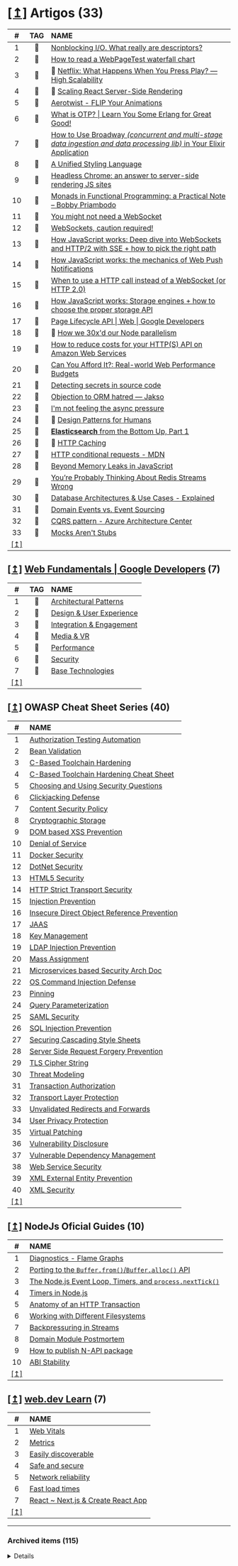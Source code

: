 <H1 id="pending-items-2223889218"><a href="#summary" target="_blank">[↥]</a> Artigos (33)</H1>

<table>
  <thead>
    <tr>
      <th align="center">#</th>
      <th align="center">TAG</th>
      <th align="left">NAME</th>
    </tr>
  </thead>
  <tbody>
    <tr>
      <td align="center">1</td>
      <td align="center">🧠</td>
      <td align="left"><a href="https://medium.com/@copyconstruct/nonblocking-i-o-99948ad7c957" target="_blank">Nonblocking I/O. What really are descriptors?</a></td>
    </tr>
    <tr>
      <td align="center">2</td>
      <td align="center">🧠</td>
      <td align="left"><a href="https://nooshu.github.io/blog/2019/10/02/how-to-read-a-wpt-waterfall-chart" target="_blank">How to read a WebPageTest waterfall chart</a></td>
    </tr>
    <tr>
      <td align="center">3</td>
      <td align="center">🧐</td>
      <td align="left">🏁 <a href="http://highscalability.com/blog/2017/12/11/netflix-what-happens-when-you-press-play.html" target="_blank">Netflix: What Happens When You Press Play? — High Scalability</a></td>
    </tr>
    <tr>
      <td align="center">4</td>
      <td align="center">🧠</td>
      <td align="left">🏴 <a href="https://arkwright.github.io/scaling-react-server-side-rendering.html" target="_blank">Scaling React Server-Side Rendering</a></td>
    </tr>
    <tr>
      <td align="center">5</td>
      <td align="center">🧠</td>
      <td align="left"><a href="https://aerotwist.com/blog/flip-your-animations" target="_blank">Aerotwist - FLIP Your Animations</a></td>
    </tr>
    <tr>
      <td align="center">6</td>
      <td align="center">🧠</td>
      <td align="left"><a href="https://learnyousomeerlang.com/what-is-otp" target="_blank">What is OTP? | Learn You Some Erlang for Great Good!</a></td>
    </tr>
    <tr>
      <td align="center">7</td>
      <td align="center">🧠</td>
      <td align="left"><a href="https://blog.appsignal.com/2019/12/12/how-to-use-broadway-in-your-elixir-application.html" target="_blank">How to Use Broadway <em>(concurrent and multi-stage data ingestion and data processing lib)</em> in Your Elixir Application</a></td>
    </tr>
    <tr>
      <td align="center">8</td>
      <td align="center">🧐</td>
      <td align="left"><a href="https://medium.com/seek-blog/a-unified-styling-language-d0c208de2660" target="_blank">A Unified Styling Language</a></td>
    </tr>
    <tr>
      <td align="center">9</td>
      <td align="center">👀</td>
      <td align="left"><a href="https://developers.google.com/web/tools/puppeteer/articles/ssr" target="_blank">Headless Chrome: an answer to server-side rendering JS sites</a></td>
    </tr>
    <tr>
      <td align="center">10</td>
      <td align="center">🧠</td>
      <td align="left"><a href="https://medium.com/@bobbypriambodo/monads-in-functional-programming-a-practical-note-53488f94b20c" target="_blank">Monads in Functional Programming: a Practical Note – Bobby Priambodo</a></td>
    </tr>
    <tr>
      <td align="center">11</td>
      <td align="center">🧐</td>
      <td align="left"><a href="http://blog.fanout.io/2014/06/24/you-might-not-need-a-websocket" target="_blank">You might not need a WebSocket</a></td>
    </tr>
    <tr>
      <td align="center">12</td>
      <td align="center">🧐</td>
      <td align="left"><a href="https://samsaffron.com/archive/2015/12/29/websockets-caution-required" target="_blank">WebSockets, caution required!</a></td>
    </tr>
    <tr>
      <td align="center">13</td>
      <td align="center">🧠</td>
      <td align="left"><a href="https://blog.sessionstack.com/how-javascript-works-deep-dive-into-websockets-and-http-2-with-sse-how-to-pick-the-right-path-584e6b8e3bf7" target="_blank">How JavaScript works: Deep dive into WebSockets and HTTP/2 with SSE + how to pick the right path</a></td>
    </tr>
    <tr>
      <td align="center">14</td>
      <td align="center">🧠</td>
      <td align="left"><a href="https://blog.sessionstack.com/how-javascript-works-the-mechanics-of-web-push-notifications-290176c5c55d" target="_blank">How JavaScript works: the mechanics of Web Push Notifications</a></td>
    </tr>
    <tr>
      <td align="center">15</td>
      <td align="center">🧠</td>
      <td align="left"><a href="https://blogs.windows.com/windowsdeveloper/2016/03/14/when-to-use-a-http-call-instead-of-a-websocket-or-http-2-0" target="_blank">When to use a HTTP call instead of a WebSocket (or HTTP 2.0)</a></td>
    </tr>
    <tr>
      <td align="center">16</td>
      <td align="center">🧠</td>
      <td align="left"><a href="https://blog.sessionstack.com/how-javascript-works-storage-engines-how-to-choose-the-proper-storage-api-da50879ef576" target="_blank">How JavaScript works: Storage engines + how to choose the proper storage API</a></td>
    </tr>
    <tr>
      <td align="center">17</td>
      <td align="center">🧠</td>
      <td align="left"><a href="https://developers.google.com/web/updates/2018/07/page-lifecycle-api" target="_blank">Page Lifecycle API | Web | Google Developers</a></td>
    </tr>
    <tr>
      <td align="center">18</td>
      <td align="center">🧐</td>
      <td align="left">🏁 <a href="https://blog.plaid.com/how-we-parallelized-our-node-service-by-30x" target="_blank">How we 30x'd our Node parallelism</a></td>
    </tr>
    <tr>
      <td align="center">19</td>
      <td align="center">🧠</td>
      <td align="left"><a href="https://gameanalytics.com/blog/reduce-costs-https-api-aws.html" target="_blank">How to reduce costs for your HTTP(S) API on Amazon Web Services</a></td>
    </tr>
    <tr>
      <td align="center">20</td>
      <td align="center">🧠</td>
      <td align="left"><a href="https://infrequently.org/2017/10/can-you-afford-it-real-world-web-performance-budgets" target="_blank">Can You Afford It?: Real-world Web Performance Budgets</a></td>
    </tr>
    <tr>
      <td align="center">21</td>
      <td align="center">🧠</td>
      <td align="left"><a href="https://auth0.engineering/detecting-secrets-in-source-code-bd63b0fe4921" target="_blank">Detecting secrets in source code</a></td>
    </tr>
    <tr>
      <td align="center">22</td>
      <td align="center">🧠</td>
      <td align="left"><a href="https://www.jakso.me/blog/objection-to-orm-hatred" target="_blank">Objection to ORM hatred — Jakso</a></td>
    </tr>
    <tr>
      <td align="center">23</td>
      <td align="center">🧐</td>
      <td align="left"><a href="https://lucumr.pocoo.org/2020/1/1/async-pressure" target="_blank">I'm not feeling the async pressure</a></td>
    </tr>
    <tr>
      <td align="center">24</td>
      <td align="center">🧠</td>
      <td align="left">🏁 <a href=" https://roadmap.sh/guides/design-patterns-for-humans" target="_blank">Design Patterns for Humans</a></td>
    </tr>
    <tr>
      <td align="center">25</td>
      <td align="center">🧠</td>
      <td align="left"><a href="https://www.elastic.co/pt/blog/found-elasticsearch-from-the-bottom-up" target="_blank"><strong>Elasticsearch</strong> from the Bottom Up, Part 1</a></td>
    </tr>
    <tr>
      <td align="center">26</td>
      <td align="center">🧠</td>
      <td align="left">🏴 <a href="https://roadmap.sh/guides/http-caching" target="_blank">HTTP Caching</a></td>
    </tr>
    <tr>
      <td align="center">27</td>
      <td align="center">🧠</td>
      <td align="left"><a href="https://developer.mozilla.org/en-US/docs/Web/HTTP/Conditional_requests" target="_blank">HTTP conditional requests - MDN</a></td>
    </tr>
    <tr>
      <td align="center">28</td>
      <td align="center">🧠</td>
      <td align="left"><a href="https://medium.com/outsystems-experts/beyond-memory-leaks-in-javascript-d27fd48ae67e" target="_blank">Beyond Memory Leaks in JavaScript</a></td>
    </tr>
    <tr>
      <td align="center">29</td>
      <td align="center">🧐</td>
      <td align="left"><a href="https://redislabs.com/blog/youre-probably-thinking-about-redis-streams-wrong" target="_blank">You’re Probably Thinking About Redis Streams Wrong</a></td>
    </tr>
    <tr>
      <td align="center">30</td>
      <td align="center">🧐</td>
      <td align="left"><a href="https://margomccabe.hashnode.dev/database-architectures-and-use-cases-explained" target="_blank">Database Architectures &amp; Use Cases - Explained</a></td>
    </tr>
    <tr>
      <td align="center">31</td>
      <td align="center">🧠</td>
      <td align="left"><a href="https://www.innoq.com/en/blog/domain-events-versus-event-sourcing" target="_blank">Domain Events vs. Event Sourcing</a></td>
    </tr>
    <tr>
      <td align="center">32</td>
      <td align="center">🧠</td>
      <td align="left"><a href="https://docs.microsoft.com/en-gb/azure/architecture/patterns/cqrs" target="_blank">CQRS pattern - Azure Architecture Center</a></td>
    </tr>
    <tr>
      <td align="center">33</td>
      <td align="center">🧠</td>
      <td align="left"><a href="https://martinfowler.com/articles/mocksArentStubs.html" target="_blank">Mocks Aren't Stubs</a></td>
    </tr>
    <tr>
      <td align="center"><a href="#pending-items-2223889218" target="_blank">[↥]</a></td>
    </tr>
  </tbody>
</table>

<H2 id="pending-items-669307"><a href="#summary" target="_blank">[↥]</a> <a href="https://developers.google.com/web/fundamentals" target="_blank">Web Fundamentals | Google Developers</a> (7)</H2>

<table>
  <thead>
    <tr>
      <th align="center">#</th>
      <th align="center">TAG</th>
      <th align="left">NAME</th>
    </tr>
  </thead>
  <tbody>
    <tr>
      <td align="center">1</td>
      <td align="center">🧠</td>
      <td align="left"><a href="https://developers.google.com/web/fundamentals/architecture/app-shell" target="_blank">Architectural Patterns</a></td>
    </tr>
    <tr>
      <td align="center">2</td>
      <td align="center">🧠</td>
      <td align="left"><a href="https://developers.google.com/web/fundamentals/design-and-ux/ux-basics" target="_blank">Design &amp; User Experience</a></td>
    </tr>
    <tr>
      <td align="center">3</td>
      <td align="center">🧠</td>
      <td align="left"><a href="https://developers.google.com/web/fundamentals/app-install-banners" target="_blank">Integration &amp; Engagement</a></td>
    </tr>
    <tr>
      <td align="center">4</td>
      <td align="center">🧠</td>
      <td align="left"><a href="https://developers.google.com/web/fundamentals/media/video" target="_blank">Media &amp; VR</a></td>
    </tr>
    <tr>
      <td align="center">5</td>
      <td align="center">🧠</td>
      <td align="left"><a href="https://developers.google.com/web/fundamentals/performance/why-performance-matters" target="_blank">Performance</a></td>
    </tr>
    <tr>
      <td align="center">6</td>
      <td align="center">🧠</td>
      <td align="left"><a href="https://developers.google.com/web/fundamentals/security" target="_blank">Security</a></td>
    </tr>
    <tr>
      <td align="center">7</td>
      <td align="center">🧠</td>
      <td align="left"><a href="https://developers.google.com/web/fundamentals/web-components" target="_blank">Base Technologies</a></td>
    </tr>
    <tr>
      <td align="center"><a href="#pending-items-669307" target="_blank">[↥]</a></td>
    </tr>
  </tbody>
</table>
<H2 id="pending-items-669325"><a href="#summary" target="_blank">[↥]</a> OWASP Cheat Sheet Series (40)</H2>

<table>
  <thead>
    <tr>
      <th align="center">#</th>
      <th align="left">NAME</th>
    </tr>
  </thead>
  <tbody>
    <tr>
      <td align="center">1</td>
      <td align="left"><a href="https://cheatsheetseries.owasp.org/cheatsheets/Authorization_Testing_Automation.html" target="_blank">Authorization Testing Automation</a></td>
    </tr>
    <tr>
      <td align="center">2</td>
      <td align="left"><a href="https://cheatsheetseries.owasp.org/cheatsheets/Bean_Validation_Cheat_Sheet.html" target="_blank">Bean Validation</a></td>
    </tr>
    <tr>
      <td align="center">3</td>
      <td align="left"><a href="https://cheatsheetseries.owasp.org/cheatsheets/C-Based_Toolchain_Hardening.html" target="_blank">C-Based Toolchain Hardening</a></td>
    </tr>
    <tr>
      <td align="center">4</td>
      <td align="left"><a href="https://cheatsheetseries.owasp.org/cheatsheets/C-Based_Toolchain_Hardening_Cheat_Sheet.html" target="_blank">C-Based Toolchain Hardening Cheat Sheet</a></td>
    </tr>
    <tr>
      <td align="center">5</td>
      <td align="left"><a href="https://cheatsheetseries.owasp.org/cheatsheets/Choosing_and_Using_Security_Questions_Cheat_Sheet.html" target="_blank">Choosing and Using Security Questions</a></td>
    </tr>
    <tr>
      <td align="center">6</td>
      <td align="left"><a href="https://cheatsheetseries.owasp.org/cheatsheets/Clickjacking_Defense_Cheat_Sheet.html" target="_blank">Clickjacking Defense</a></td>
    </tr>
    <tr>
      <td align="center">7</td>
      <td align="left"><a href="https://cheatsheetseries.owasp.org/cheatsheets/Content_Security_Policy_Cheat_Sheet.html" target="_blank">Content Security Policy</a></td>
    </tr>
    <tr>
      <td align="center">8</td>
      <td align="left"><a href="https://cheatsheetseries.owasp.org/cheatsheets/Cryptographic_Storage_Cheat_Sheet.html" target="_blank">Cryptographic Storage</a></td>
    </tr>
    <tr>
      <td align="center">9</td>
      <td align="left"><a href="https://cheatsheetseries.owasp.org/cheatsheets/DOM_based_XSS_Prevention_Cheat_Sheet.html" target="_blank">DOM based XSS Prevention</a></td>
    </tr>
    <tr>
      <td align="center">10</td>
      <td align="left"><a href="https://cheatsheetseries.owasp.org/cheatsheets/Denial_of_Service_Cheat_Sheet.html" target="_blank">Denial of Service</a></td>
    </tr>
    <tr>
      <td align="center">11</td>
      <td align="left"><a href="https://cheatsheetseries.owasp.org/cheatsheets/Docker_Security_Cheat_Sheet.html" target="_blank">Docker Security</a></td>
    </tr>
    <tr>
      <td align="center">12</td>
      <td align="left"><a href="https://cheatsheetseries.owasp.org/cheatsheets/DotNet_Security_Cheat_Sheet.html" target="_blank">DotNet Security</a></td>
    </tr>
    <tr>
      <td align="center">13</td>
      <td align="left"><a href="https://cheatsheetseries.owasp.org/cheatsheets/HTML5_Security_Cheat_Sheet.html" target="_blank">HTML5 Security</a></td>
    </tr>
    <tr>
      <td align="center">14</td>
      <td align="left"><a href="https://cheatsheetseries.owasp.org/cheatsheets/HTTP_Strict_Transport_Security_Cheat_Sheet.html" target="_blank">HTTP Strict Transport Security</a></td>
    </tr>
    <tr>
      <td align="center">15</td>
      <td align="left"><a href="https://cheatsheetseries.owasp.org/cheatsheets/Injection_Prevention_Cheat_Sheet.html" target="_blank">Injection Prevention</a></td>
    </tr>
    <tr>
      <td align="center">16</td>
      <td align="left"><a href="https://cheatsheetseries.owasp.org/cheatsheets/Insecure_Direct_Object_Reference_Prevention_Cheat_Sheet.html" target="_blank">Insecure Direct Object Reference Prevention</a></td>
    </tr>
    <tr>
      <td align="center">17</td>
      <td align="left"><a href="https://cheatsheetseries.owasp.org/cheatsheets/JAAS_Cheat_Sheet.html" target="_blank">JAAS</a></td>
    </tr>
    <tr>
      <td align="center">18</td>
      <td align="left"><a href="https://cheatsheetseries.owasp.org/cheatsheets/Key_Management_Cheat_Sheet.html" target="_blank">Key Management</a></td>
    </tr>
    <tr>
      <td align="center">19</td>
      <td align="left"><a href="https://cheatsheetseries.owasp.org/cheatsheets/LDAP_Injection_Prevention_Cheat_Sheet.html" target="_blank">LDAP Injection Prevention</a></td>
    </tr>
    <tr>
      <td align="center">20</td>
      <td align="left"><a href="https://cheatsheetseries.owasp.org/cheatsheets/Mass_Assignment_Cheat_Sheet.html" target="_blank">Mass Assignment</a></td>
    </tr>
    <tr>
      <td align="center">21</td>
      <td align="left"><a href="https://cheatsheetseries.owasp.org/cheatsheets/Microservices_based_Security_Arch_Doc_Cheat_Sheet.html" target="_blank">Microservices based Security Arch Doc</a></td>
    </tr>
    <tr>
      <td align="center">22</td>
      <td align="left"><a href="https://cheatsheetseries.owasp.org/cheatsheets/OS_Command_Injection_Defense_Cheat_Sheet.html" target="_blank">OS Command Injection Defense</a></td>
    </tr>
    <tr>
      <td align="center">23</td>
      <td align="left"><a href="https://cheatsheetseries.owasp.org/cheatsheets/Pinning_Cheat_Sheet.html" target="_blank">Pinning</a></td>
    </tr>
    <tr>
      <td align="center">24</td>
      <td align="left"><a href="https://cheatsheetseries.owasp.org/cheatsheets/Query_Parameterization_Cheat_Sheet.html" target="_blank">Query Parameterization</a></td>
    </tr>
    <tr>
      <td align="center">25</td>
      <td align="left"><a href="https://cheatsheetseries.owasp.org/cheatsheets/SAML_Security_Cheat_Sheet.html" target="_blank">SAML Security</a></td>
    </tr>
    <tr>
      <td align="center">26</td>
      <td align="left"><a href="https://cheatsheetseries.owasp.org/cheatsheets/SQL_Injection_Prevention_Cheat_Sheet.html" target="_blank">SQL Injection Prevention</a></td>
    </tr>
    <tr>
      <td align="center">27</td>
      <td align="left"><a href="https://cheatsheetseries.owasp.org/cheatsheets/Securing_Cascading_Style_Sheets_Cheat_Sheet.html" target="_blank">Securing Cascading Style Sheets</a></td>
    </tr>
    <tr>
      <td align="center">28</td>
      <td align="left"><a href="https://cheatsheetseries.owasp.org/cheatsheets/Server_Side_Request_Forgery_Prevention_Cheat_Sheet.html" target="_blank">Server Side Request Forgery Prevention</a></td>
    </tr>
    <tr>
      <td align="center">29</td>
      <td align="left"><a href="https://cheatsheetseries.owasp.org/cheatsheets/TLS_Cipher_String_Cheat_Sheet.html" target="_blank">TLS Cipher String</a></td>
    </tr>
    <tr>
      <td align="center">30</td>
      <td align="left"><a href="https://cheatsheetseries.owasp.org/cheatsheets/Threat_Modeling_Cheat_Sheet.html" target="_blank">Threat Modeling</a></td>
    </tr>
    <tr>
      <td align="center">31</td>
      <td align="left"><a href="https://cheatsheetseries.owasp.org/cheatsheets/Transaction_Authorization_Cheat_Sheet.html" target="_blank">Transaction Authorization</a></td>
    </tr>
    <tr>
      <td align="center">32</td>
      <td align="left"><a href="https://cheatsheetseries.owasp.org/cheatsheets/Transport_Layer_Protection_Cheat_Sheet.html" target="_blank">Transport Layer Protection</a></td>
    </tr>
    <tr>
      <td align="center">33</td>
      <td align="left"><a href="https://cheatsheetseries.owasp.org/cheatsheets/Unvalidated_Redirects_and_Forwards_Cheat_Sheet.html" target="_blank">Unvalidated Redirects and Forwards</a></td>
    </tr>
    <tr>
      <td align="center">34</td>
      <td align="left"><a href="https://cheatsheetseries.owasp.org/cheatsheets/User_Privacy_Protection_Cheat_Sheet.html" target="_blank">User Privacy Protection</a></td>
    </tr>
    <tr>
      <td align="center">35</td>
      <td align="left"><a href="https://cheatsheetseries.owasp.org/cheatsheets/Virtual_Patching_Cheat_Sheet.html" target="_blank">Virtual Patching</a></td>
    </tr>
    <tr>
      <td align="center">36</td>
      <td align="left"><a href="https://cheatsheetseries.owasp.org/cheatsheets/Vulnerability_Disclosure_Cheat_Sheet.html" target="_blank">Vulnerability Disclosure</a></td>
    </tr>
    <tr>
      <td align="center">37</td>
      <td align="left"><a href="https://cheatsheetseries.owasp.org/cheatsheets/Vulnerable_Dependency_Management_Cheat_Sheet.html" target="_blank">Vulnerable Dependency Management</a></td>
    </tr>
    <tr>
      <td align="center">38</td>
      <td align="left"><a href="https://cheatsheetseries.owasp.org/cheatsheets/Web_Service_Security_Cheat_Sheet.html" target="_blank">Web Service Security</a></td>
    </tr>
    <tr>
      <td align="center">39</td>
      <td align="left"><a href="https://cheatsheetseries.owasp.org/cheatsheets/XML_External_Entity_Prevention_Cheat_Sheet.html" target="_blank">XML External Entity Prevention</a></td>
    </tr>
    <tr>
      <td align="center">40</td>
      <td align="left"><a href="https://cheatsheetseries.owasp.org/cheatsheets/XML_Security_Cheat_Sheet.html" target="_blank">XML Security</a></td>
    </tr>
    <tr>
      <td align="center"><a href="#pending-items-669325" target="_blank">[↥]</a></td>
    </tr>
  </tbody>
</table>
<H2 id="pending-items-669364"><a href="#summary" target="_blank">[↥]</a> NodeJs Oficial Guides (10)</H2>

<table>
  <thead>
    <tr>
      <th align="center">#</th>
      <th align="left">NAME</th>
    </tr>
  </thead>
  <tbody>
    <tr>
      <td align="center">1</td>
      <td align="left"><a href="https://nodejs.org/en/docs/guides/diagnostics-flamegraph/" target="_blank">Diagnostics - Flame Graphs</a></td>
    </tr>
    <tr>
      <td align="center">2</td>
      <td align="left"><a href="https://nodejs.org/en/docs/guides/buffer-constructor-deprecation" target="_blank">Porting to the <code>Buffer.from()</code>/<code>Buffer.alloc()</code> API</a></td>
    </tr>
    <tr>
      <td align="center">3</td>
      <td align="left"><a href="https://nodejs.org/en/docs/guides/event-loop-timers-and-nexttick" target="_blank">The Node.js Event Loop, Timers, and <code>process.nextTick()</code></a></td>
    </tr>
    <tr>
      <td align="center">4</td>
      <td align="left"><a href="https://nodejs.org/en/docs/guides/timers-in-node/" target="_blank">Timers in Node.js</a></td>
    </tr>
    <tr>
      <td align="center">5</td>
      <td align="left"><a href="https://nodejs.org/en/docs/guides/anatomy-of-an-http-transaction/" target="_blank">Anatomy of an HTTP Transaction</a></td>
    </tr>
    <tr>
      <td align="center">6</td>
      <td align="left"><a href="https://nodejs.org/en/docs/guides/working-with-different-filesystems/" target="_blank">Working with Different Filesystems</a></td>
    </tr>
    <tr>
      <td align="center">7</td>
      <td align="left"><a href="https://nodejs.org/en/docs/guides/backpressuring-in-streams/" target="_blank">Backpressuring in Streams</a></td>
    </tr>
    <tr>
      <td align="center">8</td>
      <td align="left"><a href="https://nodejs.org/en/docs/guides/domain-postmortem/" target="_blank">Domain Module Postmortem</a></td>
    </tr>
    <tr>
      <td align="center">9</td>
      <td align="left"><a href="https://nodejs.org/en/docs/guides/publishing-napi-modules/" target="_blank">How to publish N-API package</a></td>
    </tr>
    <tr>
      <td align="center">10</td>
      <td align="left"><a href="https://nodejs.org/en/docs/guides/abi-stability/" target="_blank">ABI Stability</a></td>
    </tr>
    <tr>
      <td align="center"><a href="#pending-items-669364" target="_blank">[↥]</a></td>
    </tr>
  </tbody>
</table>
<H2 id="pending-items-4499808"><a href="#summary" target="_blank">[↥]</a> <a href="https://web.dev/learn" target="_blank">web.dev Learn</a> (7)</H2>

<table>
  <thead>
    <tr>
      <th align="center">#</th>
      <th align="left">NAME</th>
    </tr>
  </thead>
  <tbody>
    <tr>
      <td align="center">1</td>
      <td align="left"><a href="https://web.dev/vitals/" target="_blank">Web Vitals</a></td>
    </tr>
    <tr>
      <td align="center">2</td>
      <td align="left"><a href="https://web.dev/metrics" target="_blank">Metrics</a></td>
    </tr>
    <tr>
      <td align="center">3</td>
      <td align="left"><a href="https://web.dev/discoverable" target="_blank">Easily discoverable</a></td>
    </tr>
    <tr>
      <td align="center">4</td>
      <td align="left"><a href="https://web.dev/secure" target="_blank">Safe and secure</a></td>
    </tr>
    <tr>
      <td align="center">5</td>
      <td align="left"><a href="https://web.dev/reliable" target="_blank">Network reliability</a></td>
    </tr>
    <tr>
      <td align="center">6</td>
      <td align="left"><a href="https://web.dev/fast" target="_blank">Fast load times</a></td>
    </tr>
    <tr>
      <td align="center">7</td>
      <td align="left"><a href="https://web.dev/react/" target="_blank">React ~ Next.js &amp; Create React App</a></td>
    </tr>
    <tr>
      <td align="center"><a href="#pending-items-4499808" target="_blank">[↥]</a></td>
    </tr>
  </tbody>
</table>

---

<H3 id="archived-items-2223889218">Archived items (115)</H3>

<details>

  <table>
    <thead>
      <tr>
        <th align="center">#</th>
        <th align="center">TAG</th>
        <th align="left">NAME</th>
      </tr>
    </thead>
    <tbody>
      <tr>
        <td align="center">1</td>
        <td align="center">🧠</td>
        <td align="left"><a href="https://thehardcoded.blog/event-sourcing-as-a-ddd-pattern" target="_blank">Event Sourcing as a DDD pattern</a></td>
      </tr>
      <tr>
        <td align="center">2</td>
        <td align="center">🧐</td>
        <td align="left"><a href="https://blog.cloudflare.com/when-bloom-filters-dont-bloom" target="_blank">When Bloom filters don't bloom</a></td>
      </tr>
      <tr>
        <td align="center">3</td>
        <td align="center">🧠</td>
        <td align="left"><a href="https://snyk.io/blog/nodejs-how-even-quick-async-functions-can-block-the-event-loop-starve-io" target="_blank">Node.js: How even quick async functions can block the Event-Loop, starve I/O | Snyk Engineering</a></td>
      </tr>
      <tr>
        <td align="center">4</td>
        <td align="center">🧠</td>
        <td align="left"><a href="https://www.redislabs.com/blog/what-to-choose-for-your-synchronous-and-asynchronous-communication-needs-redis-streams-redis-pub-sub-kafka-etc-best-approaches-synchronous-asynchronous-communication" target="_blank">What to Choose for Your Synchronous and Asynchronous Communication Needs — Redis Streams, Redis Pub/Sub, Kafka, etc. | Redis Labs</a></td>
      </tr>
      <tr>
        <td align="center">5</td>
        <td align="center">🧠</td>
        <td align="left">🏁 <a href="https://airbrake.io/blog/design-patterns/software-design-patterns-guid" target="_blank">Software Design Patterns: A Guide</a></td>
      </tr>
      <tr>
        <td align="center">6</td>
        <td align="center">🧠</td>
        <td align="left"><a href="https://portswigger.net/web-security/cors" target="_blank">What is CORS (cross-origin resource sharing)? Tutorial &amp; Examples | Web Security Academy</a></td>
      </tr>
      <tr>
        <td align="center">7</td>
        <td align="center">🧐</td>
        <td align="left"><a href="https://www.jakso.me/blog/worker-threads-speed-up-nodejs-applications-2019" target="_blank">Could Worker Threads speed up common Node.js applications in 2019? — Jakso</a></td>
      </tr>
      <tr>
        <td align="center">8</td>
        <td align="center">🧐</td>
        <td align="left"><a href="https://www.vinaysahni.com/best-practices-for-a-pragmatic-restful-api" target="_blank">Best Practices for Designing a Pragmatic RESTful API</a></td>
      </tr>
      <tr>
        <td align="center">9</td>
        <td align="center">🧠</td>
        <td align="left"><a href="https://www.docker.com/blog/keep-nodejs-rockin-in-docker" target="_blank">Top 4 Tactics To Keep Node.js Rockin’ in Docker - Docker Blog</a></td>
      </tr>
      <tr>
        <td align="center">10</td>
        <td align="center">🧠</td>
        <td align="left"><a href="https://www.metaltoad.com/blog/beginners-guide-git-bisect-process-elimination" target="_blank">A beginner's guide to GIT BISECT - The process of elimination</a></td>
      </tr>
      <tr>
        <td align="center">11</td>
        <td align="center">🧠</td>
        <td align="left"><a href="https://restfulapi.net" target="_blank">What is REST – Learn to create timeless REST APIs</a></td>
      </tr>
      <tr>
        <td align="center">12</td>
        <td align="center">🧠</td>
        <td align="left"><a href="https://apisyouwonthate.com/blog/creating-good-api-errors-in-rest-graphql-and-grpc" target="_blank">Creating Good API Errors in REST, GraphQL and gRPC</a></td>
      </tr>
      <tr>
        <td align="center">13</td>
        <td align="center">🧠</td>
        <td align="left"><a href="https://www.oreilly.com/content/how-a-restful-api-represents-resources" target="_blank">How a RESTful API represents resources</a></td>
      </tr>
      <tr>
        <td align="center">14</td>
        <td align="center">🧐</td>
        <td align="left"><a href="https://www.oreilly.com/content/how-a-restful-api-server-reacts-to-requests" target="_blank">How a RESTful API server reacts to requests</a></td>
      </tr>
      <tr>
        <td align="center">15</td>
        <td align="center">🧐</td>
        <td align="left">🏁 <a href="https://apisyouwonthate.com/blog/server-side-validation-with-api-descriptions" target="_blank">Server-Side Validation with API Descriptions</a></td>
      </tr>
      <tr>
        <td align="center">16</td>
        <td align="center">🧐</td>
        <td align="left"><a href="https://apisyouwonthate.com/blog/api-evolution-for-rest-http-apis" target="_blank">API Evolution for REST/HTTP APIs</a></td>
      </tr>
      <tr>
        <td align="center">17</td>
        <td align="center">🧠</td>
        <td align="left"><a href="https://hacks.mozilla.org/2018/05/a-cartoon-intro-to-dns-over-https" target="_blank">A cartoon intro to DNS over HTTPS</a></td>
      </tr>
      <tr>
        <td align="center">18</td>
        <td align="center">🧐</td>
        <td align="left"><a href="https://levelup.gitconnected.com/handling-350k-requests-for-3-using-lambda-c258ace3da58" target="_blank">Handling 350k Requests for $3 using Lambda</a></td>
      </tr>
      <tr>
        <td align="center">19</td>
        <td align="center">🧠</td>
        <td align="left"><a href="https://softwareontheroad.com/nodejs-scalability-issues" target="_blank">3 node.js scalability problems and how to solve them 🚀</a></td>
      </tr>
      <tr>
        <td align="center">20</td>
        <td align="center">🧠</td>
        <td align="left"><a href="https://fire.ci/blog/the-difference-between-ci-and-cd" target="_blank">The real difference between CI and CD</a></td>
      </tr>
      <tr>
        <td align="center">21</td>
        <td align="center">🧠</td>
        <td align="left"><a href="https://medium.com/javascript-scene/handling-null-and-undefined-in-javascript-1500c65d51ae" target="_blank">Handling <code>null</code> and <code>undefined</code> in JavaScript - Eric Elliott</a></td>
      </tr>
      <tr>
        <td align="center">22</td>
        <td align="center"></td>
        <td align="left"><a href="https://pjcj.net/testing_and_code_coverage/paper.html" target="_blank">Testing and Code Coverage</a></td>
      </tr>
      <tr>
        <td align="center">23</td>
        <td align="center">🧠</td>
        <td align="left"><a href="https://jscomplete.com/learn/node-beyond-basics/node-streams" target="_blank">Node's Streams – Node.js Beyond the Basics</a></td>
      </tr>
      <tr>
        <td align="center">24</td>
        <td align="center">🧠</td>
        <td align="left">🏴 <a href="https://medium.com/comsystoreply/monitoring-node-js-watch-your-event-loop-lag-c5071bc10f02" target="_blank">Monitoring Node.js: Watch Your Event Loop Lag!</a></td>
      </tr>
      <tr>
        <td align="center">25</td>
        <td align="center">🧐</td>
        <td align="left"><a href="https://charemza.name/blog/posts/abstractions/http/http-guide-for-developers" target="_blank">Mini HTTP guide for developers</a></td>
      </tr>
      <tr>
        <td align="center">26</td>
        <td align="center">🧐</td>
        <td align="left">🏁 <a href="https://evertpot.com/h2-parallelism" target="_blank">Performance testing HTTP/1.1 vs HTTP/2 vs HTTP/2 + Server Push for REST APIs</a></td>
      </tr>
      <tr>
        <td align="center">27</td>
        <td align="center">🧠</td>
        <td align="left"><a href="https://blog.sessionstack.com/how-javascript-works-event-loop-and-the-rise-of-async-programming-5-ways-to-better-coding-with-2f077c4438b5" target="_blank">How JavaScript works: Event loop and the rise of Async programming + 5 ways to better coding with async/await</a></td>
      </tr>
      <tr>
        <td align="center">28</td>
        <td align="center">🧐</td>
        <td align="left"><a href="https://rjzaworski.com/2019/04/the-web-developers-guide-to-dns" target="_blank">The Web Developer's Guide to DNS</a></td>
      </tr>
      <tr>
        <td align="center">29</td>
        <td align="center">🧐</td>
        <td align="left"><a href="https://stripe.com/en-br/blog/canonical-log-lines" target="_blank">Fast and flexible observability with canonical log lines</a></td>
      </tr>
      <tr>
        <td align="center">30</td>
        <td align="center">🧠</td>
        <td align="left"><a href="https://blog.codeminer42.com/nodejs-and-good-practices-354e7d763626" target="_blank">NodeJS and Good Practices</a></td>
      </tr>
      <tr>
        <td align="center">31</td>
        <td align="center">🧐</td>
        <td align="left"><a href="https://hacks.mozilla.org/2018/11/the-power-of-web-components/" target="_blank">The Power of Web Components — Mozilla Hacks</a></td>
      </tr>
      <tr>
        <td align="center">32</td>
        <td align="center">🧠</td>
        <td align="left"><a href="https://internetingishard.com/html-and-css/" target="_blank">HTML &amp; CSS Is Hard - A friendly web development tutorial for complete beginners</a></td>
      </tr>
      <tr>
        <td align="center">33</td>
        <td align="center">🧠</td>
        <td align="left"><a href="https://llimllib.github.io/bloomfilter-tutorial/" target="_blank">Bloom Filters by Example</a></td>
      </tr>
      <tr>
        <td align="center">34</td>
        <td align="center">🧠</td>
        <td align="left"><a href="https://scrimba.com/g/glearnreact" target="_blank">Learn React for free — Scrimba</a></td>
      </tr>
      <tr>
        <td align="center">35</td>
        <td align="center">🧠</td>
        <td align="left"><a href="https://blog.risingstack.com/node-js-project-structure-tutorial-node-js-at-scale/" target="_blank">Advanced Node.js Project Structure Tutorial | @RisingStack</a></td>
      </tr>
      <tr>
        <td align="center">36</td>
        <td align="center">🧠</td>
        <td align="left"><a href="https://portswigger.net/research/practical-web-cache-poisoning" target="_blank">Practical Web Cache Poisoning</a></td>
      </tr>
      <tr>
        <td align="center">37</td>
        <td align="center">🧠</td>
        <td align="left"><a href="https://dev.to/effingkay/cors-preflighted-requests--options-method-3024" target="_blank">CORS, preflighted requests &amp; OPTIONS method</a></td>
      </tr>
      <tr>
        <td align="center">38</td>
        <td align="center">🧠</td>
        <td align="left"><a href="https://macarthur.me/posts/use-web-workers-for-your-event-listeners" target="_blank">For the Sake of Your Event Listeners, Use Web Workers</a></td>
      </tr>
      <tr>
        <td align="center">39</td>
        <td align="center">🧠</td>
        <td align="left"><a href="https://adamwathan.me/css-utility-classes-and-separation-of-concerns" target="_blank">CSS Utility Classes and &quot;Separation of Concerns&quot;</a></td>
      </tr>
      <tr>
        <td align="center">40</td>
        <td align="center">🧐</td>
        <td align="left"><a href="https://martinfowler.com/articles/201701-event-driven.html" target="_blank">What do you mean by “Event-Driven”?</a></td>
      </tr>
      <tr>
        <td align="center">41</td>
        <td align="center">🧠</td>
        <td align="left"><a href="https://cpdos.org" target="_blank">CPDoS: Cache Poisoned Denial of Service</a></td>
      </tr>
      <tr>
        <td align="center">42</td>
        <td align="center">🧠</td>
        <td align="left"><a href="https://hashnode.com/post/server-sent-events-sse-a-conceptual-deep-dive-cjx1vmjoj001ifgs1y1ee70fd" target="_blank">Server-Sent Events [SSE]: A conceptual deep dive </a></td>
      </tr>
      <tr>
        <td align="center">43</td>
        <td align="center">🧠</td>
        <td align="left"><a href="https://www.matthewgerstman.com/what-the-functor/" target="_blank">What the Functor?</a></td>
      </tr>
      <tr>
        <td align="center">44</td>
        <td align="center">🧠</td>
        <td align="left"><a href="https://www.bignerdranch.com/blog/asyncing-feeling-about-javascript-generators/" target="_blank">Asyncing Feeling about JavaScript Generators</a></td>
      </tr>
      <tr>
        <td align="center">45</td>
        <td align="center">🧠</td>
        <td align="left"><a href="https://www.matthewgerstman.com/throttle-and-debounce/" target="_blank">Throttle and Debounce</a></td>
      </tr>
      <tr>
        <td align="center">46</td>
        <td align="center">🧐</td>
        <td align="left"><a href="http://jstherightway.org/pt-br/" target="_blank">JS: The right way</a></td>
      </tr>
      <tr>
        <td align="center">47</td>
        <td align="center">🧠</td>
        <td align="left"><a href="https://www.kirupa.com/html5/a_deeper_look_at_objects_in_javascript.htm" target="_blank">A Deeper Look at Objects in JavaScript</a></td>
      </tr>
      <tr>
        <td align="center">48</td>
        <td align="center">🧠</td>
        <td align="left"><a href="https://www.fpcomplete.com/blog/2017/04/pure-functional-programming" target="_blank">What pure functional programming is all about: Part 1</a></td>
      </tr>
      <tr>
        <td align="center">49</td>
        <td align="center">🧐</td>
        <td align="left"><a href="https://medium.com/javascript-scene/javascript-factory-functions-with-es6-4d224591a8b1" target="_blank">JavaScript Factory Functions with ES6+ – JavaScript Scene – Medium</a></td>
      </tr>
      <tr>
        <td align="center">50</td>
        <td align="center">🧐</td>
        <td align="left"><a href="https://dev.to/dormoshe/prepare-your-skill-set-for-web-developer-interviews---part-1-ig1" target="_blank">Prepare Your Skill Set for Web Developer Interviews - Part 1</a></td>
      </tr>
      <tr>
        <td align="center">51</td>
        <td align="center">🧐</td>
        <td align="left"><a href="http://adrianmejia.com/blog/2016/08/12/Getting-started-with-Node-js-modules-require-exports-imports-npm-and-beyond/" target="_blank">Getting started with Node.js modules: require, exports, imports and beyond</a></td>
      </tr>
      <tr>
        <td align="center">52</td>
        <td align="center">🧐</td>
        <td align="left"><a href="https://medium.freecodecamp.org/recursive-generator-f8bc30e5e412" target="_blank">Recursive generators and how to not chew up all your memory using them</a></td>
      </tr>
      <tr>
        <td align="center">53</td>
        <td align="center">🧐</td>
        <td align="left"><a href="https://blog.risingstack.com/node-js-http-2-push/" target="_blank">HTTP/2 Server Push with Node.js | @RisingStack</a></td>
      </tr>
      <tr>
        <td align="center">54</td>
        <td align="center">🧐</td>
        <td align="left"><a href="https://medium.com/javascript-scene/7-surprising-things-i-learned-writing-a-fibonacci-generator-4886a5c87710" target="_blank">7 Surprising Things I Learned Writing a Fibonacci Generator in JavaScript</a></td>
      </tr>
      <tr>
        <td align="center">55</td>
        <td align="center">🧐</td>
        <td align="left"><a href="https://medium.com/javascript-scene/10-interview-questions-every-javascript-developer-should-know-6fa6bdf5ad95" target="_blank">10 Interview Questions Every JavaScript Developer Should Know</a></td>
      </tr>
      <tr>
        <td align="center">56</td>
        <td align="center">🧠</td>
        <td align="left"><a href="https://medium.com/javascript-scene/elements-of-javascript-style-caa8821cb99f" target="_blank">Elements of JavaScript Style – JavaScript Scene – Medium</a></td>
      </tr>
      <tr>
        <td align="center">57</td>
        <td align="center">🧐</td>
        <td align="left"><a href="https://thenewstack.io/often-choose-webtask-lambda/" target="_blank">Why I Often Choose Webtask over AWS Lambda</a></td>
      </tr>
      <tr>
        <td align="center">58</td>
        <td align="center">🧠</td>
        <td align="left"><a href="https://nolanlawson.com/2018/09/25/accurately-measuring-layout-on-the-web/" target="_blank">Accurately measuring layout on the web</a></td>
      </tr>
      <tr>
        <td align="center">59</td>
        <td align="center">🧐</td>
        <td align="left"><a href="https://blog.usejournal.com/10-things-you-will-eventually-learn-about-javascript-projects-efd7646b958a" target="_blank">10 Things You Will Eventually Learn About JavaScript Projects</a></td>
      </tr>
      <tr>
        <td align="center">60</td>
        <td align="center">🧠</td>
        <td align="left"><a href="https://blog.logrocket.com/eliminate-content-repaints-with-the-new-layers-panel-in-chrome-e2c306d4d752" target="_blank">Eliminate content repaints with the new Layers panel in Chrome</a></td>
      </tr>
      <tr>
        <td align="center">61</td>
        <td align="center">🧠</td>
        <td align="left"><a href="https://medium.com/@gaurav.pandvia/understanding-javascript-function-executions-tasks-event-loop-call-stack-more-part-1-5683dea1f5ec" target="_blank">Understanding Javascript Function Executions – Call Stack, Event Loop , Tasks &amp; more</a></td>
      </tr>
      <tr>
        <td align="center">62</td>
        <td align="center">🧐</td>
        <td align="left"><a href="https://jason.pureconcepts.net/2018/09/practices-write-readable-code-less-complex" target="_blank">10 practices for readable code</a></td>
      </tr>
      <tr>
        <td align="center">63</td>
        <td align="center">🧠</td>
        <td align="left"><a href="https://nandovieira.com.br/design-patterns-no-javascript-factory" target="_blank">Design Patterns no JavaScript – Factory</a></td>
      </tr>
      <tr>
        <td align="center">64</td>
        <td align="center">🧠</td>
        <td align="left"><a href="https://nandovieira.com.br/design-patterns-no-javascript-decorator" target="_blank">Design Patterns no JavaScript – Decorator</a></td>
      </tr>
      <tr>
        <td align="center">65</td>
        <td align="center">👀</td>
        <td align="left"><a href="https://codeburst.io/node-js-best-practices-smarter-ways-to-manage-config-files-and-variables-893eef56cbef" target="_blank">Node.js Best Practices – Smarter Ways to Manage Config Files and Variables</a></td>
      </tr>
      <tr>
        <td align="center">66</td>
        <td align="center">🧐</td>
        <td align="left"><a href="https://dev.to/stereobooster/server-side-rendering-or-ssr-what-is-it-for-and-when-to-use-it-2cpg" target="_blank">Server Side Rendering pros and cons. When to use it and when to choose something else.</a></td>
      </tr>
      <tr>
        <td align="center">67</td>
        <td align="center">🧠</td>
        <td align="left"><a href="https://www.regular-expressions.info/catastrophic.html" target="_blank">Runaway Regular Expressions: Catastrophic Backtracking</a></td>
      </tr>
      <tr>
        <td align="center">68</td>
        <td align="center">🧠</td>
        <td align="left"><a href="https://medium.freecodecamp.org/node-js-streams-everything-you-need-to-know-c9141306be93" target="_blank">Node.js Streams: Everything you need to know</a></td>
      </tr>
      <tr>
        <td align="center">69</td>
        <td align="center">🧐</td>
        <td align="left"><a href="https://hackernoon.com/aws-lambda-go-vs-node-js-performance-benchmark-1c8898341982" target="_blank">AWS Lambda Go vs. Node.js performance benchmark: updated 🔥</a></td>
      </tr>
      <tr>
        <td align="center">70</td>
        <td align="center">👀</td>
        <td align="left"><a href="https://codeburst.io/node-js-v8-internals-an-illustrative-primer-83766e983bf6" target="_blank">Node.js V8 internals: an illustrative primer</a></td>
      </tr>
      <tr>
        <td align="center">71</td>
        <td align="center">👀</td>
        <td align="left"><a href="https://medium.freecodecamp.org/all-you-need-to-know-about-parcel-dbe151b70082" target="_blank">Everything You Need To Know About Parcel: The Blazing Fast Web App Bundler</a></td>
      </tr>
      <tr>
        <td align="center">72</td>
        <td align="center">🧠</td>
        <td align="left"><a href="http://dmitrysoshnikov.com/ecmascript/javascript-the-core-2nd-edition/" target="_blank">JavaScript. The Core: 2nd Edition – Dmitry Soshnikov</a></td>
      </tr>
      <tr>
        <td align="center">73</td>
        <td align="center">🧠</td>
        <td align="left"><a href="https://12factor.net/pt_br/" target="_blank">The Twelve-Factor App (<code>PT-BR</code>)</a></td>
      </tr>
      <tr>
        <td align="center">74</td>
        <td align="center">🧠</td>
        <td align="left"><a href="https://medium.com/@kelin2025/so-you-wanna-use-es6-modules-714f48b3a953" target="_blank">How to write and build JS libraries in 2018</a></td>
      </tr>
      <tr>
        <td align="center">75</td>
        <td align="center">🧠</td>
        <td align="left"><a href="https://www.html5rocks.com/en/tutorials/speed/static-mem-pools/" target="_blank">Static Memory Javascript with Object Pools</a></td>
      </tr>
      <tr>
        <td align="center">76</td>
        <td align="center">🧠</td>
        <td align="left"><a href="http://www.rexegg.com/regex-style.html" target="_blank">The Elements of Good Regex Style</a></td>
      </tr>
      <tr>
        <td align="center">77</td>
        <td align="center">🧠</td>
        <td align="left"><a href="http://2ality.com/2015/01/es6-destructuring.html" target="_blank">Destructuring and parameter handling in ECMAScript 6</a></td>
      </tr>
      <tr>
        <td align="center">78</td>
        <td align="center">🧠</td>
        <td align="left"><a href="http://yehudakatz.com/2011/08/12/understanding-prototypes-in-javascript/" target="_blank">Understanding &quot;Prototypes&quot; in JavaScript</a></td>
      </tr>
      <tr>
        <td align="center">79</td>
        <td align="center">🧠</td>
        <td align="left"><a href="https://blog.bloomca.me/2018/12/22/writing-a-web-server-node.html" target="_blank">Node.js Fundamentals: Web Server Without Dependencies — Seva Zaikov</a></td>
      </tr>
      <tr>
        <td align="center">80</td>
        <td align="center">🧠</td>
        <td align="left"><a href="https://mxstbr.blog/2017/01/your-first-node-microservice/" target="_blank">Build your first Node.js microservice</a></td>
      </tr>
      <tr>
        <td align="center">81</td>
        <td align="center">🧠</td>
        <td align="left"><a href="https://00f.net/2011/02/25/pagination-and-http-caching/" target="_blank">Pagination and HTTP caching — Frank DENIS random thoughts.</a></td>
      </tr>
      <tr>
        <td align="center">82</td>
        <td align="center">🧠</td>
        <td align="left"><a href="https://t.co/o0aqOGvm2V" target="_blank">Getting Started With WebAssembly in Node.js</a></td>
      </tr>
      <tr>
        <td align="center">83</td>
        <td align="center">🧐</td>
        <td align="left"><a href="https://www.keycdn.com/blog/javascript-performance" target="_blank">20 Best Practices for Improving JavaScript Performance — KeyCDN</a></td>
      </tr>
      <tr>
        <td align="center">84</td>
        <td align="center">🧠</td>
        <td align="left"><a href="https://www.matthewgerstman.com/throttle-and-debounce/" target="_blank">Throttle and Debounce</a></td>
      </tr>
      <tr>
        <td align="center">85</td>
        <td align="center">🧠</td>
        <td align="left"><a href="https://hacks.mozilla.org/2017/09/building-the-dom-faster-speculative-parsing-async-defer-and-preload/" target="_blank">Building the DOM faster: speculative parsing, async, defer and preload — Mozilla Hacks - the Web developer blog</a></td>
      </tr>
      <tr>
        <td align="center">86</td>
        <td align="center">🧠</td>
        <td align="left"><a href="http://latentflip.com/imperative-vs-declarative" target="_blank">Imperative vs Declarative</a></td>
      </tr>
      <tr>
        <td align="center">87</td>
        <td align="center">🧠</td>
        <td align="left"><a href="https://scrimba.com/g/gintrototypescript" target="_blank">Introduction to TypeScript — Scrimba</a></td>
      </tr>
      <tr>
        <td align="center">88</td>
        <td align="center">🧠</td>
        <td align="left"><a href="https://scrimba.com/g/glearnreact" target="_blank">Learn React for free — Scrimba</a></td>
      </tr>
      <tr>
        <td align="center">89</td>
        <td align="center">🧠</td>
        <td align="left"><a href="https://jakearchibald.com/2014/resolve-not-opposite-of-reject/" target="_blank">Promises: resolve is not the opposite of reject</a></td>
      </tr>
      <tr>
        <td align="center">90</td>
        <td align="center">🧠</td>
        <td align="left"><a href="https://medium.com/front-end-hacking/javascript-event-loop-explained-4cd26af121d4" target="_blank">JavaScript Event Loop Explained</a></td>
      </tr>
      <tr>
        <td align="center">91</td>
        <td align="center">🧠</td>
        <td align="left"><a href="https://medium.com/front-end-hacking/error-propagation-in-javascript-with-error-translation-pattern-78cf7178fe92" target="_blank">Error Propagation in JavaScript with Error Translation Pattern</a></td>
      </tr>
      <tr>
        <td align="center">92</td>
        <td align="center">🧠</td>
        <td align="left"><a href="https://medium.com/@wssilva.willian/segregação-de-logs-897c724cf155" target="_blank">Segregação de logs</a></td>
      </tr>
      <tr>
        <td align="center">93</td>
        <td align="center">🧠</td>
        <td align="left"><a href="https://wildlyinaccurate.com/a-hackers-guide-to-git/" target="_blank">A Hacker's Guide to Git</a></td>
      </tr>
      <tr>
        <td align="center">94</td>
        <td align="center">🧠</td>
        <td align="left"><a href="https://scrimba.com/g/glearnvue" target="_blank">Learn Vue.js for free — Scrimba</a></td>
      </tr>
      <tr>
        <td align="center">95</td>
        <td align="center">👀</td>
        <td align="left"><a href="https://www.adcisolutions.com/knowledge/whats-difference-between-single-page-application-and-multi-page-application" target="_blank">What's the difference between single-page application and multi-page application?</a></td>
      </tr>
      <tr>
        <td align="center">96</td>
        <td align="center">🧐</td>
        <td align="left"><a href="https://cameronlonsdale.com/2018/11/26/whats-in-a-docker-image/" target="_blank">What's in a Docker image? — Cameron Lonsdale</a></td>
      </tr>
      <tr>
        <td align="center">97</td>
        <td align="center">🧐</td>
        <td align="left"><a href="https://medium.freecodecamp.org/what-exactly-is-node-js-ae36e97449f5" target="_blank">What exactly is Node.js?</a></td>
      </tr>
      <tr>
        <td align="center">98</td>
        <td align="center">👀</td>
        <td align="left"><a href="https://haacked.com/archive/2009/06/25/json-hijacking.aspx" target="_blank">JSON Hijacking</a></td>
      </tr>
      <tr>
        <td align="center">99</td>
        <td align="center">🧠</td>
        <td align="left"><a href="https://medium.com/@nodepractices/were-under-attack-23-node-js-security-best-practices-e33c146cb87d" target="_blank">We're under attack! 23 Node.js security best practices</a></td>
      </tr>
      <tr>
        <td align="center">100</td>
        <td align="center">🧠</td>
        <td align="left"><a href="https://medium.com/javascript-scene/common-misconceptions-about-inheritance-in-javascript-d5d9bab29b0a" target="_blank">Common Misconceptions About Inheritance in JavaScript</a></td>
      </tr>
      <tr>
        <td align="center">101</td>
        <td align="center">🧠</td>
        <td align="left"><a href="http://2ality.com/2015/06/tail-call-optimization.html" target="_blank">Tail call optimization in ECMAScript 6</a></td>
      </tr>
      <tr>
        <td align="center">102</td>
        <td align="center">🧐</td>
        <td align="left"><a href="https://dev.to/joelnet/functional-vs-imperative-patterns-in-javascript-505h" target="_blank">Functional vs Imperative Patterns in JavaScript</a></td>
      </tr>
      <tr>
        <td align="center">103</td>
        <td align="center">🧠</td>
        <td align="left"><a href="http://blog.klipse.tech/javascript/2016/08/31/monads-javascript.html" target="_blank">Functional programming: Monads made clear - in javascript</a></td>
      </tr>
      <tr>
        <td align="center">104</td>
        <td align="center">🧠</td>
        <td align="left"><a href="https://jakearchibald.com/2015/tasks-microtasks-queues-and-schedules/" target="_blank">Tasks, microtasks, queues and schedules</a></td>
      </tr>
      <tr>
        <td align="center">105</td>
        <td align="center">🧠</td>
        <td align="left"><a href="https://blog.sessionstack.com/how-javascript-works-the-building-blocks-of-web-workers-5-cases-when-you-should-use-them-a547c0757f6a" target="_blank">How JavaScript works: The building blocks of Web Workers + 5 cases when you should use them</a></td>
      </tr>
      <tr>
        <td align="center">106</td>
        <td align="center">🧠</td>
        <td align="left"><a href="https://blog.sessionstack.com/how-javascript-works-service-workers-their-life-cycle-and-use-cases-52b19ad98b58" target="_blank">How JavaScript works: Service Workers, their lifecycle and use cases</a></td>
      </tr>
      <tr>
        <td align="center">107</td>
        <td align="center">🧠</td>
        <td align="left"><a href="https://blog.risingstack.com/node-js-project-structure-tutorial-node-js-at-scale/" target="_blank">Advanced Node.js Project Structure Tutorial | @RisingStack</a></td>
      </tr>
      <tr>
        <td align="center">108</td>
        <td align="center">🧐</td>
        <td align="left"><a href="https://stripe.com/en-br/blog/canonical-log-lines" target="_blank">Fast and flexible observability with canonical log lines</a></td>
      </tr>
      <tr>
        <td align="center">109</td>
        <td align="center">🧠</td>
        <td align="left"><a href="https://hashnode.com/post/server-sent-events-sse-a-conceptual-deep-dive-cjx1vmjoj001ifgs1y1ee70fd" target="_blank">Server-Sent Events [SSE]: A conceptual deep dive </a></td>
      </tr>
      <tr>
        <td align="center">110</td>
        <td align="center">🧠</td>
        <td align="left"><a href="https://blog.hasura.io/best-practices-of-using-jwt-with-graphql/" target="_blank">The Ultimate Guide to handling JWTs on frontend clients [GraphQL]</a></td>
      </tr>
      <tr>
        <td align="center">111</td>
        <td align="center">🧠</td>
        <td align="left"><a href="http://cryto.net/~joepie91/blog/2016/06/13/stop-using-jwt-for-sessions" target="_blank">Stop using JWT for sessions - joepie91's Ramblings</a></td>
      </tr>
      <tr>
        <td align="center">112</td>
        <td align="center">🧠</td>
        <td align="left"><a href="https://medium.com/@siddharthac6/json-web-token-jwt-the-right-way-of-implementing-with-node-js-65b8915d550e" target="_blank">JSON Web Token [JWT] — The right way of implementing, with Node.js</a></td>
      </tr>
      <tr>
        <td align="center">113</td>
        <td align="center">🧐</td>
        <td align="left"><a href="https://www.pingidentity.com/fr/company/blog/posts/2019/the-hard-parts-of-jwt-security-nobody-talks-about.html" target="_blank">The Hard Parts of JWT Security Nobody Talks About</a></td>
      </tr>
      <tr>
        <td align="center">114</td>
        <td align="center">🧠</td>
        <td align="left"><a href="https://auth0.com/blog/json-web-token-signing-algorithms-overview/" target="_blank">JWT - Signing Algorithms Overview</a></td>
      </tr>
      <tr>
        <td align="center">115</td>
        <td align="center">🧠</td>
        <td align="left"><a href="https://jwt.io/introduction/" target="_blank">JWT.IO - JSON Web Tokens Introduction</a></td>
      </tr>
      <tr>
        <td align="center"><a href="#archived-items-2223889218" target="_blank">[↥]</a></td>
      </tr>
    </tbody>
  </table>

  
  <H4 id="archived-items-669325"><a href="#summary" target="_blank">[↥]</a> OWASP Cheat Sheet Series (19)</H4>

  <table>
    <thead>
      <tr>
        <th align="center">#</th>
        <th align="left">NAME</th>
      </tr>
    </thead>
    <tbody>
      <tr>
        <td align="center">1</td>
        <td align="left"><a href="https://cheatsheetseries.owasp.org/cheatsheets/Cross_Site_Scripting_Prevention_Cheat_Sheet.html" target="_blank">Cross Site Scripting Prevention</a></td>
      </tr>
      <tr>
        <td align="center">2</td>
        <td align="left"><a href="https://cheatsheetseries.owasp.org/cheatsheets/Error_Handling_Cheat_Sheet.html" target="_blank">Error Handling</a></td>
      </tr>
      <tr>
        <td align="center">3</td>
        <td align="left"><a href="https://cheatsheetseries.owasp.org/cheatsheets/Credential_Stuffing_Prevention_Cheat_Sheet.html" target="_blank">Credential Stuffing Prevention</a></td>
      </tr>
      <tr>
        <td align="center">4</td>
        <td align="left"><a href="https://cheatsheetseries.owasp.org/cheatsheets/File_Upload_Cheat_Sheet.html" target="_blank">File Upload</a></td>
      </tr>
      <tr>
        <td align="center">5</td>
        <td align="left"><a href="https://cheatsheetseries.owasp.org/cheatsheets/Third_Party_Javascript_Management_Cheat_Sheet.html" target="_blank">Third Party Javascript Management</a></td>
      </tr>
      <tr>
        <td align="center">6</td>
        <td align="left"><a href="https://cheatsheetseries.owasp.org/cheatsheets/Logging_Cheat_Sheet.html" target="_blank">Logging</a></td>
      </tr>
      <tr>
        <td align="center">7</td>
        <td align="left"><a href="https://cheatsheetseries.owasp.org/cheatsheets/Forgot_Password_Cheat_Sheet.html" target="_blank">Forgot Password</a></td>
      </tr>
      <tr>
        <td align="center">8</td>
        <td align="left"><a href="https://cheatsheetseries.owasp.org/cheatsheets/REST_Assessment_Cheat_Sheet.html" target="_blank">REST Assessment</a></td>
      </tr>
      <tr>
        <td align="center">9</td>
        <td align="left"><a href="https://cheatsheetseries.owasp.org/cheatsheets/REST_Security_Cheat_Sheet.html" target="_blank">REST Security</a></td>
      </tr>
      <tr>
        <td align="center">10</td>
        <td align="left"><a href="https://cheatsheetseries.owasp.org/cheatsheets/Input_Validation_Cheat_Sheet.html" target="_blank">Input Validation</a></td>
      </tr>
      <tr>
        <td align="center">11</td>
        <td align="left"><a href="https://cheatsheetseries.owasp.org/cheatsheets/Deserialization_Cheat_Sheet.html" target="_blank">Deserialization</a></td>
      </tr>
      <tr>
        <td align="center">12</td>
        <td align="left"><a href="https://cheatsheetseries.owasp.org/cheatsheets/Password_Storage_Cheat_Sheet.html" target="_blank">Password Storage</a></td>
      </tr>
      <tr>
        <td align="center">13</td>
        <td align="left"><a href="https://cheatsheetseries.owasp.org/cheatsheets/Session_Management_Cheat_Sheet.html" target="_blank">Session Management</a></td>
      </tr>
      <tr>
        <td align="center">14</td>
        <td align="left"><a href="https://cheatsheetseries.owasp.org/cheatsheets/Authentication_Cheat_Sheet.html" target="_blank">Authentication</a></td>
      </tr>
      <tr>
        <td align="center">15</td>
        <td align="left"><a href="https://cheatsheetseries.owasp.org/cheatsheets/Cross-Site_Request_Forgery_Prevention_Cheat_Sheet.html" target="_blank">Cross-Site Request Forgery Prevention</a></td>
      </tr>
      <tr>
        <td align="center">16</td>
        <td align="left"><a href="https://cheatsheetseries.owasp.org/cheatsheets/Attack_Surface_Analysis_Cheat_Sheet.html" target="_blank">Attack Surface Analysis</a></td>
      </tr>
      <tr>
        <td align="center">17</td>
        <td align="left"><a href="https://cheatsheetseries.owasp.org/cheatsheets/Access_Control_Cheat_Sheet.html" target="_blank">Access Control</a></td>
      </tr>
      <tr>
        <td align="center">18</td>
        <td align="left"><a href="https://cheatsheetseries.owasp.org/cheatsheets/Abuse_Case_Cheat_Sheet.html" target="_blank">Abuse Case</a></td>
      </tr>
      <tr>
        <td align="center">19</td>
        <td align="left"><a href="https://cheatsheetseries.owasp.org/cheatsheets/AJAX_Security_Cheat_Sheet.html" target="_blank">AJAX Security</a></td>
      </tr>
      <tr>
        <td align="center"><a href="#archived-items-669325" target="_blank">[↥]</a></td>
      </tr>
    </tbody>
  </table>
  
  <H4 id="archived-items-669364"><a href="#summary" target="_blank">[↥]</a> NodeJs Oficial Guides (7)</H4>

  <table>
    <thead>
      <tr>
        <th align="center">#</th>
        <th align="left">NAME</th>
      </tr>
    </thead>
    <tbody>
      <tr>
        <td align="center">1</td>
        <td align="left"><a href="https://nodejs.dev" target="_blank"><strong>nodejs.dev</strong> — Introduction to Node.js</a></td>
      </tr>
      <tr>
        <td align="center">2</td>
        <td align="left"><a href="https://nodejs.org/en/docs/guides/simple-profiling/" target="_blank">Easy profiling for Node.js Applications</a></td>
      </tr>
      <tr>
        <td align="center">3</td>
        <td align="left"><a href="https://nodejs.org/en/docs/guides/debugging-getting-started/" target="_blank">Debugging - Getting Started</a></td>
      </tr>
      <tr>
        <td align="center">4</td>
        <td align="left"><a href="https://nodejs.org/en/docs/guides/nodejs-docker-webapp/" target="_blank">Dockerizing a Node.js web app</a></td>
      </tr>
      <tr>
        <td align="center">5</td>
        <td align="left"><a href="https://nodejs.org/en/docs/guides/getting-started-guide/" target="_blank">Getting Started Guide</a></td>
      </tr>
      <tr>
        <td align="center">6</td>
        <td align="left"><a href="https://nodejs.org/en/docs/guides/dont-block-the-event-loop" target="_blank">Don't Block the Event Loop (or the Worker Pool)</a></td>
      </tr>
      <tr>
        <td align="center">7</td>
        <td align="left"><a href="https://nodejs.org/en/docs/guides/blocking-vs-non-blocking/" target="_blank">Overview of Blocking vs Non-Blocking</a></td>
      </tr>
      <tr>
        <td align="center"><a href="#archived-items-669364" target="_blank">[↥]</a></td>
      </tr>
    </tbody>
  </table>

</details
